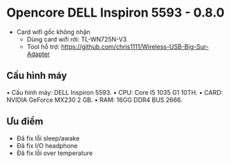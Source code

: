 # Opencore DELL Inspiron 5593 - 0.8.0
- Card wifi gốc không nhận
    - Dùng card wifi rời: TL-WN725N-V3
    - Tool hỗ trợ: https://github.com/chris1111/Wireless-USB-Big-Sur-Adapter
## Cấu hình máy
• Cấu hình máy: DELL Inspiron 5593.
• CPU: Core I5 1035 G1 10TH.
• CARD: NVIDIA GeForce MX230 2 GB.
• RAM: 16GG DDR4 BUS 2666.
## Ưu điểm
- Đã fix lỗi sleep/awake
- Đã fix I/O headphone
- Đã fix lỗi over temperature